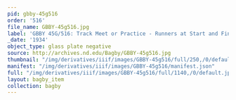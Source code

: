 ```yaml
---
pid: gbby-45g516
order: '516'
file_name: GBBY-45g516.jpg
label: 'GBBY 45G/516: Track Meet or Practice - Runners at Start and Finish - 1934'
_date: '1934'
object_type: glass plate negative
source: http://archives.nd.edu/Bagby/GBBY-45g516.jpg
thumbnail: "/img/derivatives/iiif/images/GBBY-45g516/full/250,/0/default.jpg"
manifest: "/img/derivatives/iiif/images/GBBY-45g516/manifest.json"
full: "/img/derivatives/iiif/images/GBBY-45g516/full/1140,/0/default.jpg"
layout: bagby_item
collection: bagby
---
```

